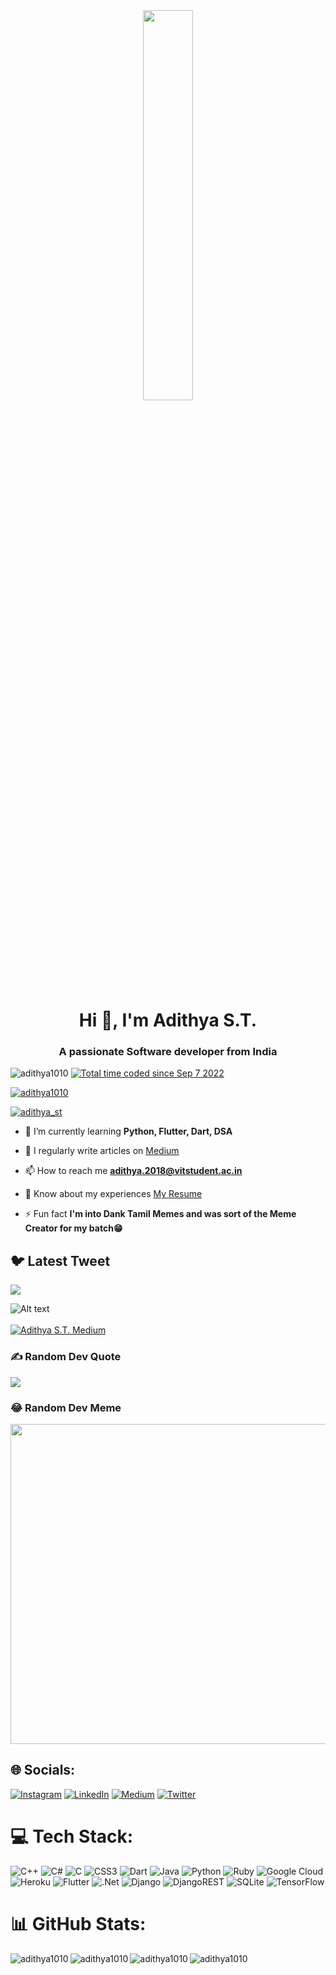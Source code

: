 <div align="center">
<img src="https://rishavanand.github.io/static/images/greetings.gif" align="center" style="width: 40%" />
</div>  
<h1 align="center">Hi 👋, I'm Adithya S.T.</h1>
<h3 align="center">A passionate Software developer from India</h3>

<p align="left"> <img src="https://komarev.com/ghpvc/?username=adithya1010&label=Profile%20views&color=0e75b6&style=flat" alt="adithya1010" />  <a href="https://wakatime.com/@6ffdcdd4-d8fc-4219-81e6-80384705f7c2"><img src="https://wakatime.com/badge/user/6ffdcdd4-d8fc-4219-81e6-80384705f7c2.svg" alt="Total time coded since Sep 7 2022" /></a></p>
<p align="left"> <a href="https://github.com/ryo-ma/github-profile-trophy"><img src="https://github-profile-trophy.vercel.app/?username=adithya1010&theme=discord" alt="adithya1010" /></a> </p>

<p align="left"> <a href="https://twitter.com/adithya_st" target="blank"><img src="https://img.shields.io/twitter/follow/adithya_st?logo=twitter&style=for-the-badge" alt="adithya_st" /></a> </p>

- 🌱 I’m currently learning **Python, Flutter, Dart, DSA**

- 📝 I regularly write articles on [Medium](https://medium.com/@adithya1010)

- 📫 How to reach me **adithya.2018@vitstudent.ac.in**

- 📄 Know about my experiences [My Resume](https://1drv.ms/b/s!Am-eVTSjDSr6gpdeN7LIhsZAT8RZAA?e=W5PkGO)

- ⚡ Fun fact **I'm into Dank Tamil Memes and was sort of the Meme Creator for my batch😁**

 ## 🐦 Latest Tweet
[![](https://gtce.itsvg.in/api?username=adithya_st)](https://github.com/VishwaGauravIn/github-twitter-card-embed)             

![Alt text](https://spotify-recently-played-readme.vercel.app/api?user=9mna0longvf75vjt2s7g6t0md)<br><br>
[![Adithya S.T. Medium](https://github-readme-medium.vercel.app/?username=adithya1010)](https://medium.com/@adithya1010)

### ✍️ Random Dev Quote
![](https://quotes-github-readme.vercel.app/api?type=horizontal&theme=radical)

### 😂 Random Dev Meme
<img src="https://random-memer.herokuapp.com/" width="512px"/>

## 🌐 Socials:
[![Instagram](https://img.shields.io/badge/Instagram-%23E4405F.svg?logo=Instagram&logoColor=white)](https://instagram.com/adithya_st) [![LinkedIn](https://img.shields.io/badge/LinkedIn-%230077B5.svg?logo=linkedin&logoColor=white)](https://linkedin.com/in/adithya-s-t-886810183) [![Medium](https://img.shields.io/badge/Medium-12100E?logo=medium&logoColor=white)](https://medium.com/@adithya1010) [![Twitter](https://img.shields.io/badge/Twitter-%231DA1F2.svg?logo=Twitter&logoColor=white)](https://twitter.com/adithya_st) 

# 💻 Tech Stack:
![C++](https://img.shields.io/badge/c++-%2300599C.svg?style=for-the-badge&logo=c%2B%2B&logoColor=white) ![C#](https://img.shields.io/badge/c%23-%23239120.svg?style=for-the-badge&logo=c-sharp&logoColor=white) ![C](https://img.shields.io/badge/c-%2300599C.svg?style=for-the-badge&logo=c&logoColor=white) ![CSS3](https://img.shields.io/badge/css3-%231572B6.svg?style=for-the-badge&logo=css3&logoColor=white) ![Dart](https://img.shields.io/badge/dart-%230175C2.svg?style=for-the-badge&logo=dart&logoColor=white) ![Java](https://img.shields.io/badge/java-%23ED8B00.svg?style=for-the-badge&logo=java&logoColor=white) ![Python](https://img.shields.io/badge/python-3670A0?style=for-the-badge&logo=python&logoColor=ffdd54) ![Ruby](https://img.shields.io/badge/ruby-%23CC342D.svg?style=for-the-badge&logo=ruby&logoColor=white) ![Google Cloud](https://img.shields.io/badge/Google%20Cloud-%234285F4.svg?style=for-the-badge&logo=google-cloud&logoColor=white) ![Heroku](https://img.shields.io/badge/heroku-%23430098.svg?style=for-the-badge&logo=heroku&logoColor=white) ![Flutter](https://img.shields.io/badge/Flutter-%2302569B.svg?style=for-the-badge&logo=Flutter&logoColor=white) ![.Net](https://img.shields.io/badge/.NET-5C2D91?style=for-the-badge&logo=.net&logoColor=white) ![Django](https://img.shields.io/badge/django-%23092E20.svg?style=for-the-badge&logo=django&logoColor=white) ![DjangoREST](https://img.shields.io/badge/DJANGO-REST-ff1709?style=for-the-badge&logo=django&logoColor=white&color=ff1709&labelColor=gray) ![SQLite](https://img.shields.io/badge/sqlite-%2307405e.svg?style=for-the-badge&logo=sqlite&logoColor=white) ![TensorFlow](https://img.shields.io/badge/TensorFlow-%23FF6F00.svg?style=for-the-badge&logo=TensorFlow&logoColor=white)
# 📊 GitHub Stats:
<p><img align="left" src="https://github-readme-stats.vercel.app/api/wakatime?username=adithya_st&show_icons=true&locale=en&layout=compact&theme=github_dark" alt="adithya1010" /></p>
<p><img align="left" src="https://github-readme-stats.vercel.app/api/top-langs?username=adithya1010&show_icons=true&locale=en&layout=compact&theme=github_dark" alt="adithya1010" /></p>

<p><img align="left" src="https://github-readme-stats.vercel.app/api?username=adithya1010&show_icons=true&locale=en&theme=github_dark" alt="adithya1010" /></p>

<p><img align="center" src="https://github-readme-streak-stats.herokuapp.com/?user=adithya1010&theme=dark" alt="adithya1010" /></p>

